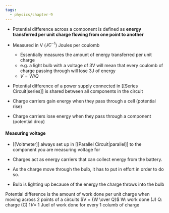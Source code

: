 ```yaml
---
tags:
  - physics/chapter-9
---
```


- Potential difference across a component is defined as **energy transferred per unit charge flowing from one point to another**
- Measured in V ($JC^{-1}$) Joules per coulomb
	- Essentially measures the amount of energy transferred per unit charge
	- e.g. a light bulb with a voltage of 3V will mean that every coulomb of charge passing through will lose 3J of energy
	- $V = W/Q$
- Potential difference of a power supply connected in [[Series Circuit|series]] is shared between all components in the circuit

- Charge carriers gain energy when they pass through a cell (potential rise)
- Charge carriers lose energy when they pass through a component (potential drop)
#### Measuring voltage

- [[Voltmeter]] always set up in [[Parallel Circuit|parallel]] to the component you are measuring voltage for

- Charges act as energy carriers that can collect energy from the battery.
- As the charge move through the bulb, it has to put in effort in order to do so.
- Bulb is lighting up because of the energy the charge throws into the bulb

Potential difference is the amount of work done per unit charge when moving across 2 points of a circuits
$V = {W \over Q}$ 
W: work done (J)
Q: charge (C)
$1V =$ 1 Juel of work done for every 1 columb of charge

